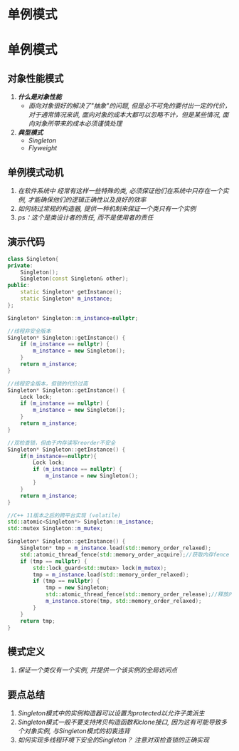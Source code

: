 # 单例模式


# 单例模式

## 对象性能模式

1. ***什么是对象性能***
   - *面向对象很好的解决了"抽象"的问题, 但是必不可免的要付出一定的代价，对于通常情况来讲, 面向对象的成本大都可以忽略不计，但是某些情况, 面向对象所带来的成本必须谨慎处理*
2. ***典型模式***
   - *Singleton*
   - *Flyweight*

## 单例模式动机

1. *在软件系统中 经常有这样一些特殊的类, 必须保证他们在系统中只存在一个实例, 才能确保他们的逻辑正确性以及良好的效率*
2. *如何绕过常规的构造器, 提供一种机制来保证一个类只有一个实例*
3. *ps：这个是类设计者的责任, 而不是使用者的责任*

## 演示代码

```cpp
class Singleton{
private:
    Singleton();
    Singleton(const Singleton& other);
public:
    static Singleton* getInstance();
    static Singleton* m_instance;
};

Singleton* Singleton::m_instance=nullptr;

//线程非安全版本
Singleton* Singleton::getInstance() {
    if (m_instance == nullptr) {
        m_instance = new Singleton();
    }
    return m_instance;
}

//线程安全版本，但锁的代价过高
Singleton* Singleton::getInstance() {
    Lock lock;
    if (m_instance == nullptr) {
        m_instance = new Singleton();
    }
    return m_instance;
}

//双检查锁，但由于内存读写reorder不安全
Singleton* Singleton::getInstance() {
    if(m_instance==nullptr){
        Lock lock;
        if (m_instance == nullptr) {
            m_instance = new Singleton();
        }
    }
    return m_instance;
}

//C++ 11版本之后的跨平台实现 (volatile)
std::atomic<Singleton*> Singleton::m_instance;
std::mutex Singleton::m_mutex;

Singleton* Singleton::getInstance() {
    Singleton* tmp = m_instance.load(std::memory_order_relaxed);
    std::atomic_thread_fence(std::memory_order_acquire);//获取内存fence
    if (tmp == nullptr) {
        std::lock_guard<std::mutex> lock(m_mutex);
        tmp = m_instance.load(std::memory_order_relaxed);
        if (tmp == nullptr) {
            tmp = new Singleton;
            std::atomic_thread_fence(std::memory_order_release);//释放内存fence
            m_instance.store(tmp, std::memory_order_relaxed);
        }
    }
    return tmp;
}
```

## 模式定义

1. *保证一个类仅有一个实例, 并提供一个该实例的全局访问点*

## 要点总结

1. *Singleton模式中的实例构造器可以设置为protected以允许子类派生*
2. *Singleton模式一般不要支持拷贝构造函数和clone接口, 因为这有可能导致多个对象实例, 与Singleton模式的初衷违背*
3. *如何实现多线程环境下安全的Singleton？ 注意对双检查锁的正确实现*

